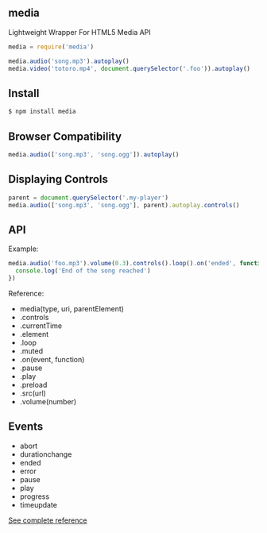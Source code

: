 ## media

Lightweight Wrapper For HTML5 Media API

```js
media = require('media')

media.audio('song.mp3').autoplay()
media.video('totoro.mp4', document.querySelector('.foo')).autoplay()
```

## Install

```bash
$ npm install media
```

## Browser Compatibility

```js
media.audio(['song.mp3', 'song.ogg']).autoplay()
```

## Displaying Controls

```js
parent = document.querySelector('.my-player')
media.audio(['song.mp3', 'song.ogg'], parent).autoplay.controls()
```

## API

Example:

```js
media.audio('foo.mp3').volume(0.3).controls().loop().on('ended', function(){
  console.log('End of the song reached')
})
```

Reference:

* media(type, uri, parentElement)
* .controls
* .currentTime
* .element
* .loop
* .muted
* .on(event, function)
* .pause
* .play
* .preload
* .src(url)
* .volume(number)

## Events

* abort
* durationchange
* ended
* error
* pause
* play
* progress
* timeupdate

[See complete reference](http://www.w3.org/html/wg/drafts/html/master/embedded-content-0.html#mediaevents)
